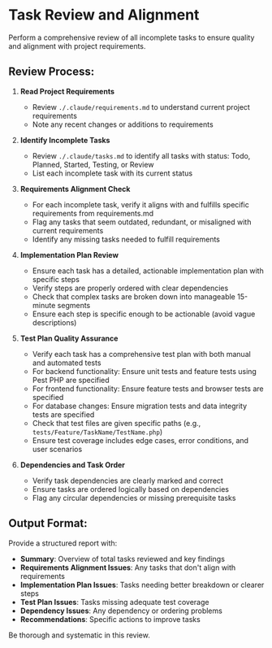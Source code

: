 # Task Review and Alignment

Perform a comprehensive review of all incomplete tasks to ensure quality and alignment with project requirements.

## Review Process:

1. **Read Project Requirements**
   - Review `./.claude/requirements.md` to understand current project requirements
   - Note any recent changes or additions to requirements

2. **Identify Incomplete Tasks** 
   - Review `./.claude/tasks.md` to identify all tasks with status: Todo, Planned, Started, Testing, or Review
   - List each incomplete task with its current status

3. **Requirements Alignment Check**
   - For each incomplete task, verify it aligns with and fulfills specific requirements from requirements.md
   - Flag any tasks that seem outdated, redundant, or misaligned with current requirements
   - Identify any missing tasks needed to fulfill requirements

4. **Implementation Plan Review**
   - Ensure each task has a detailed, actionable implementation plan with specific steps
   - Verify steps are properly ordered with clear dependencies
   - Check that complex tasks are broken down into manageable 15-minute segments
   - Ensure each step is specific enough to be actionable (avoid vague descriptions)

5. **Test Plan Quality Assurance**
   - Verify each task has a comprehensive test plan with both manual and automated tests
   - For backend functionality: Ensure unit tests and feature tests using Pest PHP are specified
   - For frontend functionality: Ensure feature tests and browser tests are specified  
   - For database changes: Ensure migration tests and data integrity tests are specified
   - Check that test files are given specific paths (e.g., `tests/Feature/TaskName/TestName.php`)
   - Ensure test coverage includes edge cases, error conditions, and user scenarios

6. **Dependencies and Task Order**
   - Verify task dependencies are clearly marked and correct
   - Ensure tasks are ordered logically based on dependencies
   - Flag any circular dependencies or missing prerequisite tasks

## Output Format:

Provide a structured report with:
- **Summary**: Overview of total tasks reviewed and key findings
- **Requirements Alignment Issues**: Any tasks that don't align with requirements
- **Implementation Plan Issues**: Tasks needing better breakdown or clearer steps  
- **Test Plan Issues**: Tasks missing adequate test coverage
- **Dependency Issues**: Any dependency or ordering problems
- **Recommendations**: Specific actions to improve tasks

Be thorough and systematic in this review.